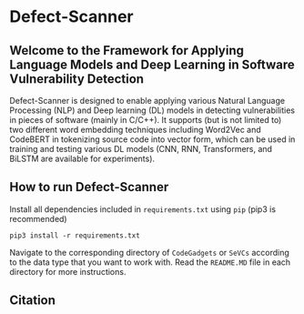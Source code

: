 # Defect-Scanner

## Welcome to the Framework for Applying Language Models and Deep Learning in Software Vulnerability Detection
Defect-Scanner is designed to enable applying various Natural Language Processing (NLP) and Deep learning (DL) models in detecting vulnerabilities in pieces of software (mainly in C/C++). It supports (but is not limited to) two different word embedding techniques including Word2Vec and CodeBERT in tokenizing source code into vector form, which can be used in training and testing various DL models (CNN, RNN, Transformers, and BiLSTM are available for experiments).
## How to run Defect-Scanner
Install all dependencies included in `requirements.txt` using `pip` (pip3 is recommended)
```
pip3 install -r requirements.txt
```
Navigate to the corresponding directory of `CodeGadgets` or `SeVCs` according to the data type that you want to work with.
Read the `README.MD` file in each directory for more instructions.

## Citation

